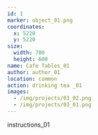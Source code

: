 ```yaml
---
id: 1
marker: object_01.png
coordinates:
  x: 5220
  y: 5220
size:
  width: 700
  height: 600
name: Cafe Tables_01
author: author_01
location: common
action: drinking tea _01
images:
  - /img/projects/03_02.png
  - /img/projects/03_01.png
---
```


instructions_01
